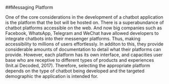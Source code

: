 ##Messaging Platform

One of the core considerations in the development of a chatbot application is the platform that the bot will be hosted on. There is a superabundance of chatbot platforms accessible on the web. And now big companies such as Facebook, WhatsApp, Telegram and WeChat have allowed developers to integrate chatbots into their messenger platforms. Thus, making accessibility to millions of users effortlessly. In additon to this, they provide considerable amounts of documentation to detail what their platforms can provide. However, each platform has its own interface, and capacities user base who are receptive to different types of products and experiences (Init.ai Decoded, 2017). Therefore, selecting the appropriate platform depends on the type of chatbot being developed and the targeted demographic the application is intended for. 

<!-- " However, each platform has its own interface, and capacities user base who are receptive to different types of products and experiences (site1)."

-->
